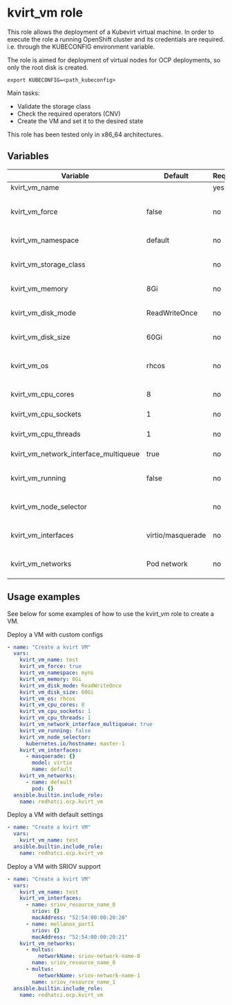 # kvirt_vm role

This role allows the deployment of a Kubevirt virtual machine. In order to execute the role a running OpenShift cluster and its credentials are required. i.e. through the KUBECONFIG environment variable.

The role is aimed for deployment of virtual nodes for OCP deployments, so only the root disk is created.

```shell
export KUBECONFIG=<path_kubeconfig>
```

Main tasks:
- Validate the storage class
- Check the required operators (CNV)
- Create the VM and set it to the desired state

This role has been tested only in x86_64 architectures.

## Variables

| Variable                               | Default                       | Required    | Description                                   |
| -------------------------------------- | ----------------------------- | ----------- | ----------------------------------------------|
| kvirt_vm_name                          |                               | yes         | VM name                                       |
| kvirt_vm_force                         | false                         | no          | Destroy the VM if already exists              |                              
| kvirt_vm_namespace                     | default                       | no          | VM namespace                                  |
| kvirt_vm_storage_class                 | <default>                     | no          | Root disk storage class                       |
| kvirt_vm_memory                        | 8Gi                           | no          | VM memory                                     |
| kvirt_vm_disk_mode                     | ReadWriteOnce                 | no          | VM disk volume mode                           |
| kvirt_vm_disk_size                     | 60Gi                          | no          | Root disk size                                |         
| kvirt_vm_os                            | rhcos                         | no          | VM Operating system annotation                |
| kvirt_vm_cpu_cores                     | 8                             | no          | VM CPU cores                                  |
| kvirt_vm_cpu_sockets                   | 1                             | no          | VM CPU sockets                                |
| kvirt_vm_cpu_threads                   | 1                             | no          | VM CPU threads                                | 
| kvirt_vm_network_interface_multiqueue  | true                          | no          | Enable NIC multiqueue                         |
| kvirt_vm_running                       | false                         | no          | Set the initial VM power state                |  
| kvirt_vm_node_selector                 |                               | no          | Configure nodes selector                      | 
| kvirt_vm_interfaces                    | virtio/masquerade             | no          | Network interface definitions                 |
| kvirt_vm_networks                      | Pod network                   | no          | VM network definitions                        |

## Usage examples

See below for some examples of how to use the kvirt_vm role to create a VM.

Deploy a VM with custom configs
```yaml
- name: "Create a kvirt VM"
  vars:
    kvirt_vm_name: test
    kvirt_vm_force: true
    kvirt_vm_namespace: myns
    kvirt_vm_memory: 8Gi
    kvirt_vm_disk_mode: ReadWriteOnce
    kvirt_vm_disk_size: 60Gi
    kvirt_vm_os: rhcos
    kvirt_vm_cpu_cores: 8
    kvirt_vm_cpu_sockets: 1
    kvirt_vm_cpu_threads: 1
    kvirt_vm_network_interface_multiqueue: true
    kvirt_vm_running: false
    kvirt_vm_node_selector:
      kubernetes.io/hostname: master-1
    kvirt_vm_interfaces:
      - masquerade: {}
        model: virtio
        name: default
    kvirt_vm_networks:
      - name: default
        pod: {}
  ansible.builtin.include_role:
    name: redhatci.ocp.kvirt_vm
```

Deploy a VM with default settings
```yaml
- name: "Create a kvirt VM"
  vars:
    kvirt_vm_name: test
  ansible.builtin.include_role:
    name: redhatci.ocp.kvirt_vm
```

Deploy a VM with SRIOV support
```yaml
- name: "Create a kvirt VM"
  vars:
    kvirt_vm_name: test
    kvirt_vm_interfaces:
      - name: sriov_resource_name_0
        sriov: {}
        macAddress: "52:54:00:00:20:20"
      - name: mellanox_port1
        sriov: {}
        macAddress: "52:54:00:00:20:21"
    kvirt_vm_networks:
      - multus:
          networkName: sriov-network-name-0
        name: sriov_resource_name_0
      - multus:
          networkName: sriov-network-name-1
        name: sriov_resource_name_1
  ansible.builtin.include_role:
    name: redhatci.ocp.kvirt_vm
```
